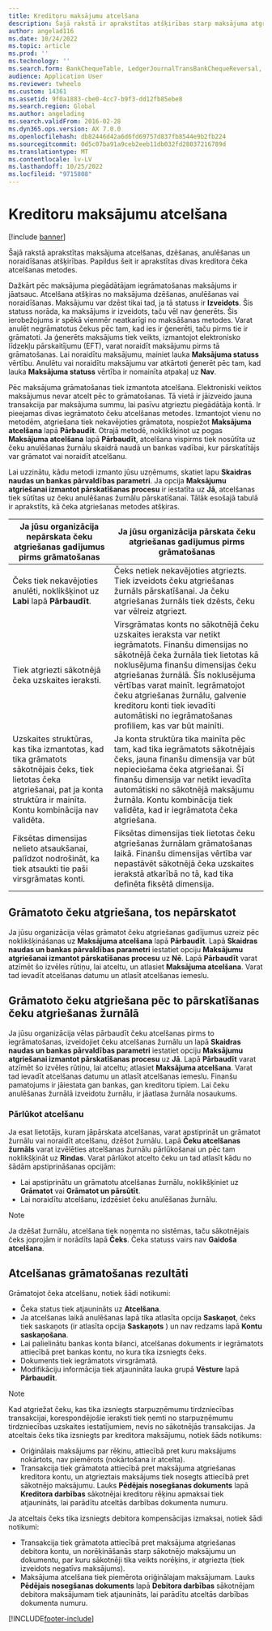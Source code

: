 ```yaml
---
title: Kreditoru maksājumu atcelšana
description: Šajā rakstā ir aprakstītas atšķirības starp maksājuma atgriešanu, dzēšanu, anulēšanu un noraidīšanu, kā arī veidu, kā atsaukt kreditora čeku.
author: angelad116
ms.date: 10/24/2022
ms.topic: article
ms.prod: ''
ms.technology: ''
ms.search.form: BankChequeTable, LedgerJournalTransBankChequeReversal, LedgerJournalTransVendPaym
audience: Application User
ms.reviewer: twheelo
ms.custom: 14361
ms.assetid: 9f0a1883-cbe0-4cc7-b9f3-dd12fb85ebe8
ms.search.region: Global
ms.author: angelading
ms.search.validFrom: 2016-02-28
ms.dyn365.ops.version: AX 7.0.0
ms.openlocfilehash: db82446d42a6d6fd69757d837fb8544e9b2fb224
ms.sourcegitcommit: 0d5c07ba91a9ceb2eeb11db032fd28037216789d
ms.translationtype: MT
ms.contentlocale: lv-LV
ms.lasthandoff: 10/25/2022
ms.locfileid: "9715808"
---
```

# <a name="reverse-a-vendor-payment"></a>Kreditoru maksājumu atcelšana

[!include [banner](../includes/banner.md)]

Šajā rakstā aprakstītas maksājuma atcelšanas, dzēšanas, anulēšanas un noraidīšanas atšķirības. Papildus šeit ir aprakstītas divas kreditora čeka atcelšanas metodes. 

Dažkārt pēc maksājuma piegādātājam iegrāmatošanas maksājums ir jāatsauc. Atcelšana atšķiras no maksājuma dzēšanas, anulēšanas vai noraidīšanas. Maksājumu var dzēst tikai tad, ja tā statuss ir **Izveidots**. Šis statuss norāda, ka maksājums ir izveidots, taču vēl nav ģenerēts. Šis ierobežojums ir spēkā vienmēr neatkarīgi no maksāšanas metodes. Varat anulēt negrāmatotus čekus pēc tam, kad ies ir ģenerēti, taču pirms tie ir grāmatoti. Ja ģenerēts maksājums tiek veikts, izmantojot elektronisko līdzekļu pārskaitījumu (EFT), varat noraidīt maksājumu pirms tā grāmatošanas. Lai noraidītu maksājumu, mainiet lauka **Maksājuma statuss** vērtību. Anulētu vai noraidītu maksājumu var atkārtoti ģenerēt pēc tam, kad lauka **Maksājuma statuss** vērtība ir nomainīta atpakaļ uz **Nav**. 

Pēc maksājuma grāmatošanas tiek izmantota atcelšana. Elektroniski veiktos maksājumus nevar atcelt pēc to grāmatošanas. Tā vietā ir jāizveido jauna transakcija par maksājuma summu, lai pasīvu atgrieztu piegādātāja kontā. Ir pieejamas divas iegrāmatoto čeku atcelšanas metodes. Izmantojot vienu no metodēm, atgriešana tiek nekavējoties grāmatota, nospiežot **Maksājuma atcelšana** lapā **Pārbaudīt**. Otrajā metodē, noklikšķinot uz pogas **Maksājuma atcelšana** lapā **Pārbaudīt**, atcelšana vispirms tiek nosūtīta uz čeku anulēšanas žurnālu skaidrā naudā un bankas vadībai, kur pārskatītājs var grāmatot vai noraidīt atcelšanu. 

Lai uzzinātu, kādu metodi izmanto jūsu uzņēmums, skatiet lapu **Skaidras naudas un bankas pārvaldības parametri**. Ja opcija **Maksājumu atgriešanai izmantot pārskatīšanas procesu** ir iestatīta uz **Jā**, atcelšanas tiek sūtītas uz čeku anulēšanas žurnālu pārskatīšanai. Tālāk esošajā tabulā ir aprakstīts, kā čeka atgriešanas metodes atšķiras.

| Ja jūsu organizācija nepārskata čeku atgriešanas gadījumus pirms grāmatošanas                                                                                                                                  | Ja jūsu organizācija pārskata čeku atgriešanas gadījumus pirms grāmatošanas                                                                                                                                                                                                                                                                                                                                                                     |
|-----------------------------------------------------------------------------------------------------------------------------------------------------------------------------------------------------|---------------------------------------------------------------------------------------------------------------------------------------------------------------------------------------------------------------------------------------------------------------------------------------------------------------------------------------------------------------------------------------------------------------------------------|
| Čeks tiek nekavējoties anulēti, noklikšķinot uz **Labi** lapā **Pārbaudīt**.                                                                                                                      | Čeks netiek nekavējoties atgriezts. Tiek izveidots čeku atgriešanas žurnāls pārskatīšanai. Ja čeku atgriešanas žurnāls tiek dzēsts, čeku var vēlreiz atgriezt.                                                                                                                                                                                                                                                                |
| Tiek atgriezti sākotnējā čeka uzskaites ieraksti.                                                                                                                                         | Virsgrāmatas konts no sākotnējā čeku uzskaites ieraksta var netikt iegrāmatots. Finanšu dimensijas no sākotnējā čeka žurnāla tiek lietotas kā noklusējuma finanšu dimensijas čeku atgriešanas žurnālā. Šīs noklusējuma vērtības varat mainīt. Iegrāmatojot čeku atgriešanas žurnālu, galvenie kreditoru konti tiek ievadīti automātiski no iegrāmatošanas profiliem, kas var būt mainīti. |
| Uzskaites struktūras, kas tika izmantotas, kad tika grāmatots sākotnējais čeks, tiek lietotas čeka atgriešanai, pat ja konta struktūra ir mainīta. Kontu kombinācija nav validēta. | Ja konta struktūra tika mainīta pēc tam, kad tika iegrāmatots sākotnējais čeks, jauna finanšu dimensija var būt nepieciešama čeka atgriešanai. Šī finanšu dimensija var netikt ievadīta automātiski no sākotnējā maksājumu žurnāla. Kontu kombinācija tiek validēta, kad ir iegrāmatota čeka atgriešana.                                                                                                        |
| Fiksētas dimensijas nelieto atsaukšanai, palīdzot nodrošināt, ka tiek atsaukti tie paši virsgrāmatas konti.                                                                                      | Fiksētas dimensijas tiek lietotas čeku atgriešanas žurnālam grāmatošanas laikā. Finanšu dimensijas vērtība var nepastāvēt sākotnējā čeka uzskaites ierakstā atkarībā no tā, kad tika definēta fiksētā dimensija.                                                                                                                                                                                                     |

## <a name="reverse-posted-checks-without-reviewing-them"></a>Grāmatoto čeku atgriešana, tos nepārskatot
Ja jūsu organizācija vēlas grāmatot čeku atgriešanas gadījumus uzreiz pēc noklikšķināšanas uz **Maksājuma atcelšana** lapā **Pārbaudīt**. Lapā **Skaidras naudas un bankas pārvaldības parametri** iestatiet opciju **Maksājumu atgriešanai izmantot pārskatīšanas procesu** uz **Nē**. Lapā **Pārbaudīt** varat atzīmēt šo izvēles rūtiņu, lai atceltu, un atlasiet **Maksājuma atcelšana**. Varat tad ievadīt atcelšanas datumu un atlasīt atcelšanas iemeslu.

## <a name="reverse-posted-checks-after-they-are-reviewed-in-the-check-reversal-journal"></a>Grāmatoto čeku atgriešana pēc to pārskatīšanas čeku atgriešanas žurnālā
Ja jūsu organizācija vēlas pārbaudīt čeku atcelšanas pirms to iegrāmatošanas, izveidojiet čeku atcelšanas žurnālu un lapā **Skaidras naudas un bankas pārvaldības parametri** iestatiet opciju **Maksājumu atgriešanai izmantot pārskatīšanas procesu** uz **Jā**. Lapā **Pārbaudīt** varat atzīmēt šo izvēles rūtiņu, lai atceltu; atlasiet **Maksājuma atcelšana**. Varat tad ievadīt atcelšanas datumu un atlasīt atcelšanas iemeslu. Finanšu pamatojums ir jāiestata gan bankas, gan kreditoru tipiem. Lai čeku anulēšanas žurnālā izveidotu žurnālu, ir jāatlasa žurnāla nosaukums.

### <a name="review-a-reversal"></a>Pārlūkot atcelšanu

Ja esat lietotājs, kuram jāpārskata atcelšanas, varat apstiprināt un grāmatot žurnālu vai noraidīt atcelšanu, dzēšot žurnālu. Lapā **Čeku atcelšanas žurnāls** varat izvēlēties atcelšanas žurnālu pārlūkošanai un pēc tam noklikšķināt uz **Rindas**. Varat pārlūkot atcelto čeku un tad atlasīt kādu no šādām apstiprināšanas opcijām:

-   Lai apstiprinātu un grāmatotu atcelšanas žurnālu, noklikšķiniet uz **Grāmatot** vai **Grāmatot un pārsūtīt**.
-   Lai noraidītu atcelšanu, izdzēsiet čeku anulēšanas žurnālu.

> [!NOTE]
> Ja dzēšat žurnālu, atcelšana tiek noņemta no sistēmas, taču sākotnējais čeks joprojām ir norādīts lapā **Čeks**. Čeka statuss vairs nav **Gaidoša atcelšana**.

## <a name="results-of-posting-a-reversal"></a>Atcelšanas grāmatošanas rezultāti
Grāmatojot čeka atcelšanu, notiek šādi notikumi:

-   Čeka status tiek atjaunināts uz **Atcelšana**.
-   Ja atcelšanas laikā anulēšanas lapā tika atlasīta opcija **Saskaņot**, čeks tiek saskaņots (ir atlasīta opcija **Saskaņots** ) un nav redzams lapā **Kontu saskaņošana**.
-   Lai palielinātu bankas konta bilanci, atcelšanas dokuments ir iegrāmatots attiecībā pret bankas kontu, no kura tika izsniegts čeks.
-   Dokuments tiek iegrāmatots virsgrāmatā.
-   Modifikāciju informācija tiek atjaunināta lauka grupā **Vēsture** lapā **Pārbaudīt**.

> [!NOTE] 
> Kad atgriežat čeku, kas tika izsniegts starpuzņēmumu tirdzniecības transakcijai, korespondējošie ieraksti tiek ņemti no starpuzņēmumu tirdzniecības uzskaites iestatījumiem, nevis no sākotnējās transakcijas. Ja atceltais čeks tika izsniegts par kreditora maksājumu, notiek šāds notikums:

-   Oriģinālais maksājums par rēķinu, attiecībā pret kuru maksājums nokārtots, nav piemērots (nokārtošana ir atcelta).
-   Transakcija tiek grāmatota attiecībā pret maksājuma atgriešanas kreditora kontu, un atgrieztais maksājums tiek nosegts attiecībā pret sākotnējo maksājumu. Lauks **Pēdējais nosegšanas dokuments** lapā **Kreditora darbības** sākotnējai kreditoru rēķinu apmaksai tiek atjaunināts, lai parādītu atceltās darbības dokumenta numuru.

Ja atceltais čeks tika izsniegts debitora kompensācijas izmaksai, notiek šādi notikumi:

-   Transakcija tiek grāmatota attiecībā pret maksājuma atgriešanas debitora kontu, un norēķināšanās starp sākotnējo maksājumu un dokumentu, par kuru sākotnēji tika veikts norēķins, ir atgriezta (tiek izveidots negatīvs maksājums).
-   Maksājuma atcelšana tiek piemērota oriģinālajam maksājumam. Lauks **Pēdējais nosegšanas dokuments** lapā **Debitora darbības** sākotnējam debitora maksājumam tiek atjaunināts, lai parādītu atceltās darbības dokumenta numuru.






[!INCLUDE[footer-include](../../includes/footer-banner.md)]
